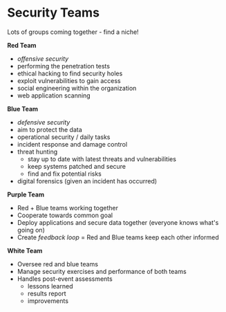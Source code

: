 # Security Teams

Lots of groups coming together - find a niche!

**Red Team**
- *offensive security*
- performing the penetration tests
- ethical hacking to find security holes
- exploit vulnerabilities to gain access
- social engineering within the organization
- web application scanning

**Blue Team**
- *defensive security*
- aim to protect the data
- operational security / daily tasks
- incident response and damage control
- threat hunting 
    - stay up to date with latest threats and vulnerabilities
    - keep systems patched and secure
    - find and fix potential risks
- digital forensics (given an incident has occurred)

**Purple Team**
- Red + Blue teams working together
- Cooperate towards common goal
- Deploy applications and secure data together (everyone knows what's going on)
- Create *feedback loop* = Red and Blue teams keep each other informed

**White Team**

- Oversee red and blue teams
- Manage security exercises and performance of both teams
- Handles post-event assessments 
    - lessons learned
    - results report
    - improvements